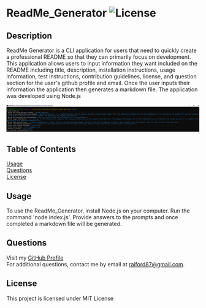 # ReadMe_Generator        ![License](https://img.shields.io/static/v1?label=license&message=MIT&color=brightgreen)

## Description  
ReadMe Generator is a CLI  application for users that need to quickly create a professional README so that they can primarily focus on development. This application allows users to input information they want included on the README including title, description, installation instructions, usage information, test instructions, contribution guidelines, license, and question section for the user's github profile and email. Once the user inputs their information the application then generates a markdown file. The application was developed using Node.js

![Node Generator Screenshot](./node_generator.png)

## Table of Contents  
[Usage](#Usage)  
[Questions](#Questions)  
[License](#License)  

## Usage  
To use the ReadMe_Generator, install Node.js on your computer. Run the command 'node index.js'. Provide answers to the prompts and once completed a markdown file will be generated.

## Questions 
Visit my [GitHub Profile](https://www.github.com/raiford2530)  
For additional questions, contact me by email at raiford87@gmail.com.  

## License  
This project is licensed under MIT License

